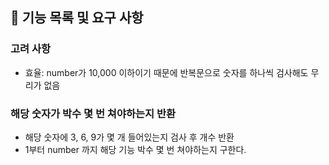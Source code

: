 ## 🚀 기능 목록 및 요구 사항

### 고려 사항
- 효율: number가 10,000 이하이기 때문에 반복문으로 숫자를 하나씩 검사해도 무리가 없음

### 해당 숫자가 박수 몇 번 쳐야하는지 반환
- 해당 숫자에 3, 6, 9가 몇 개 들어있는지 검사 후 개수 반환
- 1부터 number 까지 해당 기능 박수 몇 번 쳐야하는지 구한다.
